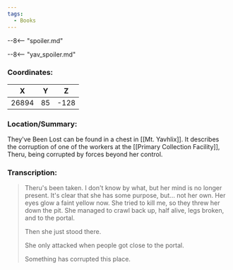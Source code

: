 ```yaml
---
tags:
  - Books
---
```


--8<-- "spoiler.md"

--8<-- "yav_spoiler.md"

### Coordinates:
| **X** | **Y**| **Z** |
|:-----:|:----:|:-----:|
|26894  |85   |-128  |

### Location/Summary:
They've Been Lost can be found in a chest in [[Mt. Yavhlix]]. It describes the corruption of one of the workers at the [[Primary Collection Facility]], Theru, being corrupted by forces beyond her control.

### Transcription:
> Theru's been taken. I don't know by what, but her mind is no longer present. It's clear that she has some purpose, but... not her own. Her eyes glow a faint yellow now. She tried to kill me, so they threw her down the pit. She managed to crawl back up, half alive, legs broken, and to the portal.
>
> Then she just stood there.
>
> She only attacked when people got close to the portal.
>
> Something has corrupted this place.



